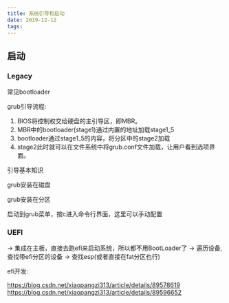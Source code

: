 ```yaml
---
title: 系统引导和启动
date: 2019-12-12
tags:
---
```


## 启动

### Legacy

常见bootloader

grub引导流程:

1. BIOS将控制权交给硬盘的主引导区，即MBR。
2. MBR中的bootloader(stage1)通过内置的地址加载stage1_5
3. bootloader通过stage1_5的内容，将分区中的stage2加载
4. stage2此时就可以在文件系统中将grub.conf文件加载，让用户看到选项界面。

引导基本知识

grub安装在磁盘

grub安装在分区

启动到grub菜单，按c进入命令行界面，这里可以手动配置

### UEFI

 -> 集成在主板，直接去跑efi来启动系统，所以都不用BootLoader了
 -> 遍历设备, 查找带efi分区的设备
 -> 查找esp(或者直接在fat分区也行)

efi开发:

https://blog.csdn.net/xiaopangzi313/article/details/89578619
https://blog.csdn.net/xiaopangzi313/article/details/89596652